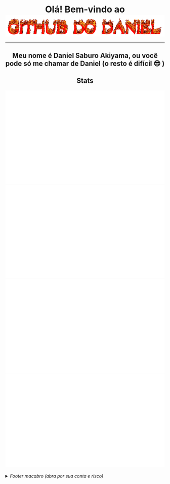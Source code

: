 <div align="center">
  <p style="font-size: 2em; font-weight: bold; margin-bottom: 0;">Olá! Bem-vindo ao</p>
  <img src="./assets/texto_fogo_legal.gif" alt="Texto em fogo legal" />
</div>

<hr/>

<h2 style="text-align: center;">
  Meu nome é Daniel Saburo Akiyama, ou você pode só me chamar de Daniel (o resto é difícil 😎 )
</h2>

<h2 style="text-align: center;">Stats</h2>

<div style="text-align: center;">
  <!-- GitHub Stats -->
  <img src="https://raw.githubusercontent.com/danielthx23/github-stats/master/generated/overview.svg#gh-dark-mode-only" alt="GitHub Stats - Dark" />
  <img src="https://raw.githubusercontent.com/danielthx23/github-stats/master/generated/overview.svg#gh-light-mode-only" alt="GitHub Stats - Light" />
  <br/>
  <img src="https://raw.githubusercontent.com/danielthx23/github-stats/master/generated/languages.svg#gh-dark-mode-only" alt="Languages - Dark" />
  <img src="https://raw.githubusercontent.com/danielthx23/github-stats/master/generated/languages.svg#gh-light-mode-only" alt="Languages - Light" />
</div>

<br/>

<details>
  <summary><i>Footer macabro (abra por sua conta e risco)</i></summary>

  <p>
    <strong>Discord:</strong> danielthx23 (igual ao GitHub 😐)<br/>
    <strong>GitHub:</strong> é...<br/>
    <strong>Email:</strong> danielakiyama8@gmail.com
  </p>

  <p><em>Mais nada pra ver aqui.</em></p>
  <img src="./assets/club_sweep.gif" alt="GIF estranho" />
</details>
